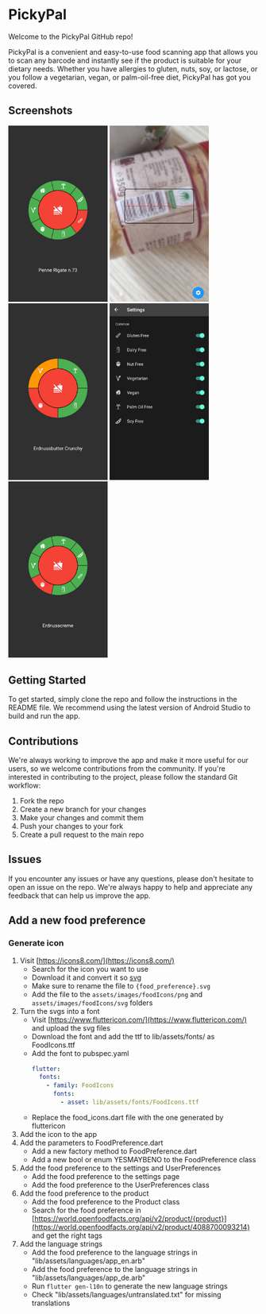 # PickyPal
Welcome to the PickyPal GitHub repo!

PickyPal is a convenient and easy-to-use food scanning app that allows you to scan any barcode and instantly see if the product is suitable for your dietary needs. Whether you have allergies to gluten, nuts, soy, or lactose, or you follow a vegetarian, vegan, or palm-oil-free diet, PickyPal has got you covered.

## Screenshots
<img src=".github/images/PickyPal1.png" width="200"> <img src=".github/images/PickyPal2.png" width="200"> <img src=".github/images/PickyPal3.png" width="200"> <img src=".github/images/PickyPal4.png" width="200"> <img src=".github/images/PickyPal5.png" width="200"> 


## Getting Started
To get started, simply clone the repo and follow the instructions in the README file. We recommend using the latest version of Android Studio to build and run the app.

## Contributions
We're always working to improve the app and make it more useful for our users, so we welcome contributions from the community. If you're interested in contributing to the project, please follow the standard Git workflow:

1. Fork the repo
2. Create a new branch for your changes
3. Make your changes and commit them
4. Push your changes to your fork
5. Create a pull request to the main repo

## Issues
If you encounter any issues or have any questions, please don't hesitate to open an issue on the repo. We're always happy to help and appreciate any feedback that can help us improve the app.


## Add a new food preference
### Generate icon

1. Visit [https://icons8.com/](https://icons8.com/)
    * Search for the icon you want to use
    * Download it and convert it so [svg](https://convertio.co/png-svg/)
    * Make sure to rename the file to `{food_preference}.svg`
    * Add the file to the `assets/images/foodIcons/png` and `assets/images/foodIcons/svg` folders
2. Turn the svgs into a font
    * Visit [https://www.fluttericon.com/](https://www.fluttericon.com/) and upload the svg files
    * Download the font and add the ttf to lib/assets/fonts/ as FoodIcons.ttf
    * Add the font to pubspec.yaml
        ```yaml
        flutter:
          fonts:
            - family: FoodIcons
              fonts:
                - asset: lib/assets/fonts/FoodIcons.ttf
        ```
    * Replace the food_icons.dart file with the one generated by fluttericon
3. Add the icon to the app
4. Add the parameters to FoodPreference.dart
   * Add a new factory method to FoodPreference.dart
   * Add a new bool or enum YESMAYBENO to the FoodPreference class
5. Add the food preference to the settings and UserPreferences
   * Add the food preference to the settings page
   * Add the food preference to the UserPreferences class
6. Add the food preference to the product
    * Add the food preference to the Product class
    * Search for the food preference in [https://world.openfoodfacts.org/api/v2/product/{product}](https://world.openfoodfacts.org/api/v2/product/4088700093214) and get the right tags 
7. Add the language strings
   * Add the food preference to the language strings in "lib/assets/languages/app_en.arb"
   * Add the food preference to the language strings in "lib/assets/languages/app_de.arb"
   * Run `flutter gen-l10n` to generate the new language strings
   * Check "lib/assets/languages/untranslated.txt" for missing translations







